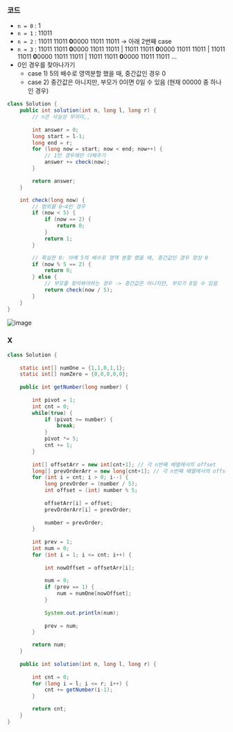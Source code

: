 ### 코드

- `n = 0` : 1
- `n = 1` : 11011
- `n = 2` : 11011 11011 **0**0000 11011 11011 -> 아래 2번째 case
- `n = 3` : 11011 11011 **0**0000 11011 11011 | 11011 11011 **0**0000 11011 11011 | 11011 11011 **0**0000 11011 11011 | 11011 11011 **0**0000 11011 11011  ...
- 0인 경우를 찾아나가기
  - case 1) 5의 배수로 영역분할 했을 때, 중간값인 경우 0
  - case 2) 중간값은 아니지만, 부모가 0이면 0일 수 있음 (현재 00000 중 하나인 경우)

```java
class Solution {
    public int solution(int n, long l, long r) {
        // n은 사실상 무의미,,
        
        int answer = 0;
        long start = l-1;
        long end = r;
        for (long now = start; now < end; now++) {
            // 1인 경우에만 더해주기
            answer += check(now);
        }

        return answer;
    }

    int check(long now) {
        // 범위를 0~4인 경우
        if (now < 5) {
            if (now == 2) {
                return 0;
            }
            return 1;
        }

        // 확실한 0: 아예 5의 배수로 영역 분할 했을 때, 중간값인 경우 항상 0
        if (now % 5 == 2) {
            return 0;
        } else {
            // 부모를 찾아봐야하는 경우 -> 중간값은 아니지만, 부모가 0일 수 있음
            return check(now / 5);
        }
    }
}
```

![image](https://github.com/Morning-Algorithm-Study-2023/Algorithm/assets/77563814/263ce453-88e3-41b4-af34-d5a882b3cb51)


### X
```java
class Solution {
    
    static int[] numOne = {1,1,0,1,1};
    static int[] numZero = {0,0,0,0,0};
    
    public int getNumber(long number) {
        
        int pivot = 1;
        int cnt = 0;
        while(true) {
            if (pivot >= number) {
                break;
            }
            pivot *= 5;
            cnt += 1;
        }
        
        int[] offsetArr = new int[cnt+1]; // 각 n번째 배열에서의 offset
        long[] prevOrderArr = new long[cnt+1]; // 각 n번째 배열에서의 offset
        for (int i = cnt; i > 0; i--) {
            long prevOrder = (number / 5);
            int offset = (int) number % 5;
            
            offsetArr[i] = offset;
            prevOrderArr[i] = prevOrder;
            
            number = prevOrder;
        }
        
        int prev = 1;
        int num = 0; 
        for (int i = 1; i <= cnt; i++) {
            
            int nowOffset = offsetArr[i];
            
            num = 0;
            if (prev == 1) {
                num = numOne[nowOffset];
            }
            
            System.out.println(num);
            
            prev = num;
        }        

        return num;
    }
        
    public int solution(int n, long l, long r) {
        
        int cnt = 0;        
        for (long i = l; i <= r; i++) {
            cnt += getNumber(i-1);
        }

        return cnt;
    }
}

```

